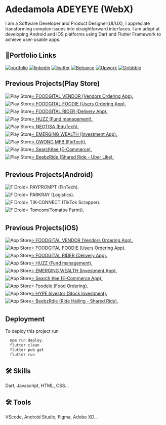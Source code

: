 
# Adedamola ADEYEYE (WebX)

I am a Software Developer and Product Designer(UI/UX), I appreciate transforming complex issues into straightforward interfaces.
I am adept at developing Android and iOS platforms using Dart and Flutter Framework to achieve user-usable apps. 


## 🔗Portfolio Links
[![portfolio](https://img.shields.io/badge/my_portfolio-000?style=for-the-badge&logo=ko-fi&logoColor=white)](https://about.me/adeyeyeadedamola) 
[![linkedin](https://img.shields.io/badge/linkedin-0A66C2?style=for-the-badge&logo=linkedin&logoColor=white)](https://www.linkedin.com/in/adeyeyeadedamola/) 
[![twitter](https://img.shields.io/badge/twitter-1DA1F2?style=for-the-badge&logo=twitter&logoColor=white)](https://twitter.com/damscozy) 
[![Behance](https://img.shields.io/badge/Behance-1769ff?style=for-the-badge&logo=behance&logoColor=white)](https://behance.net/damscozy) 
[![Upwork](https://img.shields.io/badge/UpWork-6FDA44?style=for-the-badge&logo=Upwork&logoColor=white)](https://upwork.com/adedamolaadeyeye) 
[![Dribbble](https://img.shields.io/badge/Dribbble-EA4C89?style=for-the-badge&logo=dribbble&logoColor=white)](https://dribbble.com/damscozy)
## Previous Projects(Play Store)

![Play Store](https://img.shields.io/badge/Google_Play-414141?style=for-the-badge&logo=google-play&logoColor=white)[⭐️ FOODGITAL VENDOR (Vendors Ordering App).](https://play.google.com/store/apps/details?id=com.foodgital.vendors.vendors)  
![Play Store](https://img.shields.io/badge/Google_Play-414141?style=for-the-badge&logo=google-play&logoColor=white)[⭐️  FOODGITAL FOODIE (Users Ordering App).](https://play.google.com/store/apps/details?id=com.foodgital.foodie.foodies)    
![Play Store](https://img.shields.io/badge/Google_Play-414141?style=for-the-badge&logo=google-play&logoColor=white)[⭐️  FOODGITAL RIDER (Delivery App).](https://play.google.com/store/apps/details?id=com.foogital.foodgitalRiders)  
![Play Store](https://img.shields.io/badge/Google_Play-414141?style=for-the-badge&logo=google-play&logoColor=white)[⭐️  HUZZ (Fund management).](https://play.google.com/store/apps/details?id=com.app.huzz)  
![Play Store](https://img.shields.io/badge/Google_Play-414141?style=for-the-badge&logo=google-play&logoColor=white)[⭐️  NEOTISA (EduTech).](https://play.google.com/store/apps/details?id=com.neotisa.neotisa)   
![Play Store](https://img.shields.io/badge/Google_Play-414141?style=for-the-badge&logo=google-play&logoColor=white)[⭐️  EMERGING WEALTH (Investment App).](https://play.google.com/store/apps/details?id=com.eag.app)  
![Play Store](https://img.shields.io/badge/Google_Play-414141?style=for-the-badge&logo=google-play&logoColor=white)[⭐️  GWONG MFB (FinTech).](https://play.google.com/store/apps/details?id=com.eag.app)    
![Play Store](https://img.shields.io/badge/Google_Play-414141?style=for-the-badge&logo=google-play&logoColor=white)[⭐️  SearchKee (E-Commerce).](https://play.google.com/store/apps/details?id=com.searchkee.apps)    
![Play Store](https://img.shields.io/badge/Google_Play-414141?style=for-the-badge&logo=google-play&logoColor=white)[⭐️  BeebzRide (Shared Ride - Uber Like).](https://play.google.com/store/apps/details?id=com.beebzride)

## Previous Projects(Android)

![F Droid](https://img.shields.io/badge/F_Droid-1976D2?style=for-the-badge&logo=f-droid&logoColor=white)⭐️  PAYPROMPT (FinTech).  
![F Droid](https://img.shields.io/badge/F_Droid-1976D2?style=for-the-badge&logo=f-droid&logoColor=white)⭐️  PARKRAY (Logistics).  
![F Droid](https://img.shields.io/badge/F_Droid-1976D2?style=for-the-badge&logo=f-droid&logoColor=white)⭐️  TIK-CONNECT (TikTok Scrapper).   
![F Droid](https://img.shields.io/badge/F_Droid-1976D2?style=for-the-badge&logo=f-droid&logoColor=white)⭐️  Tomcom(Tomatoe Farm)).   


## Previous Projects(iOS)

![App Store](https://img.shields.io/badge/App_Store-0D96F6?style=for-the-badge&logo=app-store&logoColor=white)[⭐️ FOODGITAL VENDOR (Vendors Ordering App).](https://apps.apple.com/us/app/foodgital-vendor/id1606982893)  
![App Store](https://img.shields.io/badge/App_Store-0D96F6?style=for-the-badge&logo=app-store&logoColor=white)[⭐️ FOODGITAL FOODIE (Users Ordering App).](https://apps.apple.com/app/foodgital-foodie/id1606239339)   
![App Store](https://img.shields.io/badge/App_Store-0D96F6?style=for-the-badge&logo=app-store&logoColor=white)[⭐️ FOODGITAL RIDER (Delivery App).](https://apps.apple.com/us/app/foodgital-riders/id1606645425)  
![App Store](https://img.shields.io/badge/App_Store-0D96F6?style=for-the-badge&logo=app-store&logoColor=white)[⭐️ HUZZ (Fund management).](https://apps.apple.com/app/id1596574133)   
![App Store](https://img.shields.io/badge/App_Store-0D96F6?style=for-the-badge&logo=app-store&logoColor=white)[⭐️  EMERGING WEALTH (Investment App).](https://testflight.apple.com/join/d8gZfHIF)  
![App Store](https://img.shields.io/badge/App_Store-0D96F6?style=for-the-badge&logo=app-store&logoColor=white)[⭐️  Search Kee (E-Commerce App).](https://apps.apple.com/app/searchkee/id1658787073)   
![App Store](https://img.shields.io/badge/App_Store-0D96F6?style=for-the-badge&logo=app-store&logoColor=white)[⭐️  Foodelo (Food Ordering).](https://apps.apple.com/us/app/foodelo/id1645133706)  
![App Store](https://img.shields.io/badge/App_Store-0D96F6?style=for-the-badge&logo=app-store&logoColor=white)[⭐️  HYPE Investor (Stock Investment).](https://testflight.apple.com/join/o52JkkRd)  
![App Store](https://img.shields.io/badge/App_Store-0D96F6?style=for-the-badge&logo=app-store&logoColor=white)[⭐️  BeebzRdie (Ride Hailing - Shared Ride).](https://apps.apple.com/us/app/beebzride/id1632554023)  
## Deployment

To deploy this project run

```bash
  npm run deploy.  
  flutter clean
  flutter pub get
  flutter run
```


## 🛠 Skills
Dart, Javascript, HTML, CSS...

## 🛠 Tools
VScode, Android Studio, Figma, Adobe XD...
